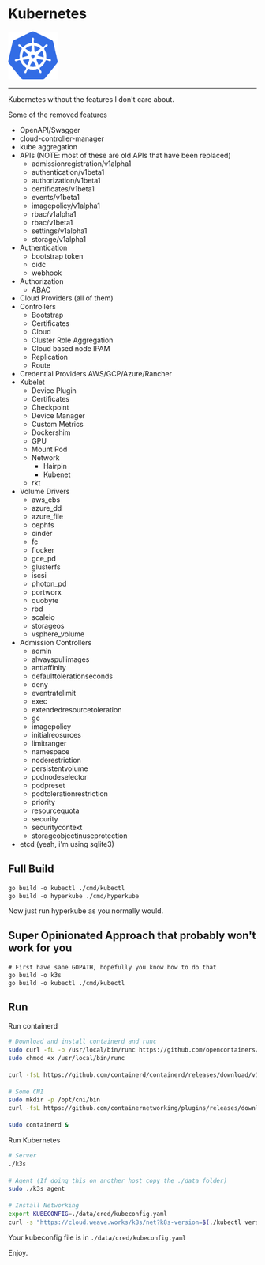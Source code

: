 # Kubernetes

<img src="https://github.com/kubernetes/kubernetes/raw/master/logo/logo.png" width="100">

----

Kubernetes without the features I don't care about.

Some of the removed features

* OpenAPI/Swagger
* cloud-controller-manager
* kube aggregation
* APIs (NOTE: most of these are old APIs that have been replaced)
  * admissionregistration/v1alpha1
  * authentication/v1beta1
  * authorization/v1beta1
  * certificates/v1beta1
  * events/v1beta1
  * imagepolicy/v1alpha1
  * rbac/v1alpha1
  * rbac/v1beta1
  * settings/v1alpha1
  * storage/v1alpha1
* Authentication
  * bootstrap token
  * oidc
  * webhook
* Authorization
  * ABAC
* Cloud Providers (all of them)
* Controllers
  * Bootstrap
  * Certificates
  * Cloud
  * Cluster Role Aggregation
  * Cloud based node IPAM
  * Replication
  * Route
* Credential Providers AWS/GCP/Azure/Rancher
* Kubelet
  * Device Plugin
  * Certificates
  * Checkpoint
  * Device Manager
  * Custom Metrics
  * Dockershim
  * GPU
  * Mount Pod
  * Network
    * Hairpin
    * Kubenet
  * rkt
* Volume Drivers
  * aws_ebs
  * azure_dd
  * azure_file
  * cephfs
  * cinder
  * fc
  * flocker
  * gce_pd
  * glusterfs
  * iscsi
  * photon_pd
  * portworx
  * quobyte
  * rbd
  * scaleio
  * storageos
  * vsphere_volume
* Admission Controllers
  * admin
  * alwayspullimages
  * antiaffinity
  * defaulttolerationseconds
  * deny
  * eventratelimit
  * exec
  * extendedresourcetoleration
  * gc
  * imagepolicy
  * initialreosurces
  * limitranger
  * namespace
  * noderestriction
  * persistentvolume
  * podnodeselector
  * podpreset
  * podtolerationrestriction
  * priority
  * resourcequota
  * security
  * securitycontext
  * storageobjectinuseprotection
* etcd (yeah, i'm using sqlite3)

Full Build
----------

    go build -o kubectl ./cmd/kubectl
    go build -o hyperkube ./cmd/hyperkube

Now just run hyperkube as you normally would.


Super Opinionated Approach that probably won't work for you
-----------------------------------------------------------

    # First have sane GOPATH, hopefully you know how to do that
    go build -o k3s
    go build -o kubectl ./cmd/kubectl

Run
---

Run containerd

```bash
# Download and install containerd and runc
sudo curl -fL -o /usr/local/bin/runc https://github.com/opencontainers/runc/releases/download/v1.0.0-rc5/runc.amd64
sudo chmod +x /usr/local/bin/runc

curl -fsL https://github.com/containerd/containerd/releases/download/v1.1.1/containerd-1.1.1.linux-amd64.tar.gz | sudo tar xvf /usr/src/containerd.tgz -C /usr/local/bin bin/ --strip-components=1

# Some CNI
sudo mkdir -p /opt/cni/bin
curl -fsL https://github.com/containernetworking/plugins/releases/download/v0.7.1/cni-plugins-amd64-v0.7.1.tgz  | sudo tar xvzf - -C /opt/cni/bin ./loopback

sudo containerd &
```

Run Kubernetes

```bash
# Server
./k3s

# Agent (If doing this on another host copy the ./data folder)
sudo ./k3s agent

# Install Networking
export KUBECONFIG=./data/cred/kubeconfig.yaml
curl -s "https://cloud.weave.works/k8s/net?k8s-version=$(./kubectl version | base64 | tr -d '\n')" | ./kubectl apply -f -
```

Your kubeconfig file is in `./data/cred/kubeconfig.yaml`

Enjoy.
